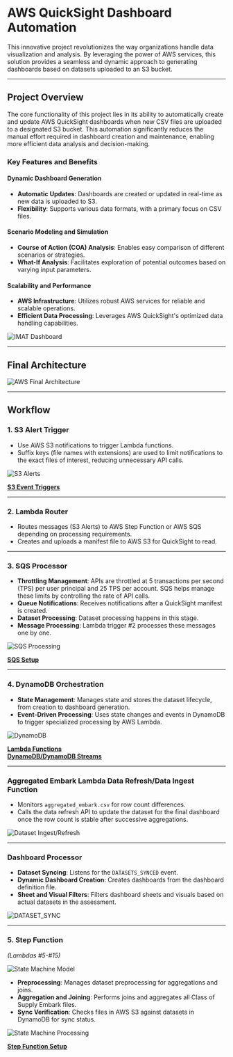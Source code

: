 # **AWS QuickSight Dashboard Automation**

This innovative project revolutionizes the way organizations handle data visualization and analysis. By leveraging the power of AWS services, this solution provides a seamless and dynamic approach to generating dashboards based on datasets uploaded to an S3 bucket.

---

## **Project Overview**

The core functionality of this project lies in its ability to automatically create and update AWS QuickSight dashboards when new CSV files are uploaded to a designated S3 bucket. This automation significantly reduces the manual effort required in dashboard creation and maintenance, enabling more efficient data analysis and decision-making.

### **Key Features and Benefits**

#### **Dynamic Dashboard Generation**
- **Automatic Updates**: Dashboards are created or updated in real-time as new data is uploaded to S3.
- **Flexibility**: Supports various data formats, with a primary focus on CSV files.

#### **Scenario Modeling and Simulation**
- **Course of Action (COA) Analysis**: Enables easy comparison of different scenarios or strategies.
- **What-If Analysis**: Facilitates exploration of potential outcomes based on varying input parameters.

#### **Scalability and Performance**
- **AWS Infrastructure**: Utilizes robust AWS services for reliable and scalable operations.
- **Efficient Data Processing**: Leverages AWS QuickSight's optimized data handling capabilities.

![IMAT Dashboard](README/dashboard1.png)

---

## **Final Architecture**

![AWS Final Architecture](README/qs_arch.png)

---

## **Workflow**

### **1. S3 Alert Trigger**

- Use AWS S3 notifications to trigger Lambda functions.
- Suffix keys (file names with extensions) are used to limit notifications to the exact files of interest, reducing unnecessary API calls.

![S3 Alerts](README/s3_trigger_file_filter.png)

[**S3 Event Triggers**](https://github.com/canallc/quicksight-dashboard-automation/tree/main/setup/s3_events)

---

### **2. Lambda Router**

- Routes messages (S3 Alerts) to AWS Step Function or AWS SQS depending on processing requirements.
- Creates and uploads a manifest file to AWS S3 for QuickSight to read.

---

### **3. SQS Processor**

- **Throttling Management**: APIs are throttled at 5 transactions per second (TPS) per user principal and 25 TPS per account. SQS helps manage these limits by controlling the rate of API calls.
- **Queue Notifications**: Receives notifications after a QuickSight manifest is created.
- **Dataset Processing**: Dataset processing happens in this stage.
- **Message Processing**: Lambda trigger #2 processes these messages one by one.

![SQS Processing](README/sqs.png)

[**SQS Setup**](https://github.com/canallc/quicksight-dashboard-automation/tree/main/setup/sqs)

---

### **4. DynamoDB Orchestration**

- **State Management**: Manages state and stores the dataset lifecycle, from creation to dashboard generation.
- **Event-Driven Processing**: Uses state changes and events in DynamoDB to trigger specialized processing by AWS Lambda.

![DynamoDB](README/dynamodb.png)

[**Lambda Functions**](https://github.com/canallc/quicksight-dashboard-automation/tree/main/setup/lambda)  
[**DynamoDB/DynamoDB Streams**](https://github.com/canallc/quicksight-dashboard-automation/tree/main/setup/dynamoDB)

---

### **Aggregated Embark Lambda Data Refresh/Data Ingest Function**

- Monitors `aggregated_embark.csv` for row count differences.
- Calls the data refresh API to update the dataset for the final dashboard once the row count is stable after successive aggregations.

![Dataset Ingest/Refresh](README/dataset_ingest.png)

---

### **Dashboard Processor**

- **Dataset Syncing**: Listens for the `DATASETS_SYNCED` event.
- **Dynamic Dashboard Creation**: Creates dashboards from the dashboard definition file.
- **Sheet and Visual Filters**: Filters dashboard sheets and visuals based on actual datasets in the assessment.

![DATASET_SYNC](README/dataset_sync.png)

---

### **5. Step Function**
*(Lambdas #5-#15)*

![State Machine Model](README/state_machine2.png)

- **Preprocessing**: Manages dataset preprocessing for aggregations and joins.
- **Aggregation and Joining**: Performs joins and aggregates all Class of Supply Embark files.
- **Sync Verification**: Checks files in AWS S3 against datasets in DynamoDB for sync status.

![State Machine Processing](README/state_machine.png)

[**Step Function Setup**](https://github.com/canallc/quicksight-dashboard-automation/tree/main/setup/step_functions)
